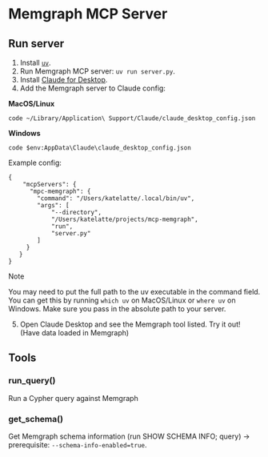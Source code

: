 # Memgraph MCP Server

## Run server

1. Install [`uv`](https://docs.astral.sh/uv/getting-started/installation/).
2. Run Memgraph MCP server: `uv run server.py`.
3. Install [Claude for Desktop](https://claude.ai/download).
4. Add the Memgraph server to Claude config: 

**MacOS/Linux**
```
code ~/Library/Application\ Support/Claude/claude_desktop_config.json
```

**Windows**

```
code $env:AppData\Claude\claude_desktop_config.json
```

Example config:
```
{
    "mcpServers": {
      "mpc-memgraph": {
        "command": "/Users/katelatte/.local/bin/uv",
        "args": [
            "--directory",
            "/Users/katelatte/projects/mcp-memgraph",
            "run",
            "server.py"
        ]
     }
   }
}
```
> [!NOTE]  
> You may need to put the full path to the uv executable in the command field. You can get this by running `which uv` on MacOS/Linux or `where uv` on Windows. Make sure you pass in the absolute path to your server.

5. Open Claude Desktop and see the Memgraph tool listed. Try it out! (Have data loaded in Memgraph)

## Tools

### run_query()
Run a Cypher query against Memgraph
### get_schema()
Get Memgraph schema information (run SHOW SCHEMA INFO; query) -> prerequisite: `--schema-info-enabled=true`.
